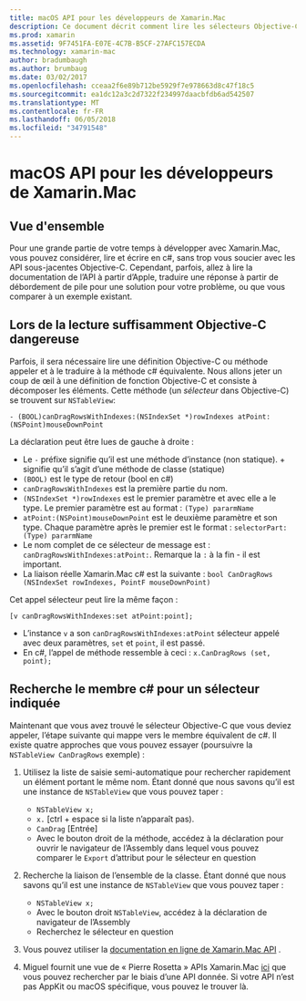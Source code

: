 ```yaml
---
title: macOS API pour les développeurs de Xamarin.Mac
description: Ce document décrit comment lire les sélecteurs Objective-C et comment rechercher les méthodes c# correspondantes dans une application Xamarin.Mac.
ms.prod: xamarin
ms.assetid: 9F7451FA-E07E-4C7B-B5CF-27AFC157ECDA
ms.technology: xamarin-mac
author: bradumbaugh
ms.author: brumbaug
ms.date: 03/02/2017
ms.openlocfilehash: cceaa2f6e89b712be5929f7e978663d8c47f18c5
ms.sourcegitcommit: ea1dc12a3c2d7322f234997daacbfdb6ad542507
ms.translationtype: MT
ms.contentlocale: fr-FR
ms.lasthandoff: 06/05/2018
ms.locfileid: "34791548"
---
```

# <a name="macos-apis-for-xamarinmac-developers"></a>macOS API pour les développeurs de Xamarin.Mac

## <a name="overview"></a>Vue d'ensemble

Pour une grande partie de votre temps à développer avec Xamarin.Mac, vous pouvez considérer, lire et écrire en c#, sans trop vous soucier avec les API sous-jacentes Objective-C. Cependant, parfois, allez à lire la documentation de l’API à partir d’Apple, traduire une réponse à partir de débordement de pile pour une solution pour votre problème, ou que vous comparer à un exemple existant.

## <a name="reading-enough-objective-c-to-be-dangerous"></a>Lors de la lecture suffisamment Objective-C dangereuse

Parfois, il sera nécessaire lire une définition Objective-C ou méthode appeler et à le traduire à la méthode c# équivalente. Nous allons jeter un coup de œil à une définition de fonction Objective-C et consiste à décomposer les éléments. Cette méthode (un *sélecteur* dans Objective-C) se trouvent sur `NSTableView`:

```objc
- (BOOL)canDragRowsWithIndexes:(NSIndexSet *)rowIndexes atPoint:(NSPoint)mouseDownPoint
```

La déclaration peut être lues de gauche à droite :

- Le `-` préfixe signifie qu’il est une méthode d’instance (non statique). + signifie qu’il s’agit d’une méthode de classe (statique)
- `(BOOL)` est le type de retour (bool en c#)
- `canDragRowsWithIndexes` est la première partie du nom.
- `(NSIndexSet *)rowIndexes` est le premier paramètre et avec elle a le type. Le premier paramètre est au format : `(Type) pararmName`
- `atPoint:(NSPoint)mouseDownPoint` est le deuxième paramètre et son type. Chaque paramètre après le premier est le format : `selectorPart:(Type) pararmName`
- Le nom complet de ce sélecteur de message est : `canDragRowsWithIndexes:atPoint:`. Remarque la `:` à la fin - il est important.
- La liaison réelle Xamarin.Mac c# est la suivante : `bool CanDragRows (NSIndexSet rowIndexes, PointF mouseDownPoint)`

Cet appel sélecteur peut lire la même façon :

```objc
[v canDragRowsWithIndexes:set atPoint:point];
```

- L’instance `v` a son `canDragRowsWithIndexes:atPoint` sélecteur appelé avec deux paramètres, `set` et `point`, il est passé.
- En c#, l’appel de méthode ressemble à ceci : `x.CanDragRows (set, point);`

<a name="finding_selector" />

## <a name="finding-the-c-member-for-a-given-selector"></a>Recherche le membre c# pour un sélecteur indiquée

Maintenant que vous avez trouvé le sélecteur Objective-C que vous deviez appeler, l’étape suivante qui mappe vers le membre équivalent de c#. Il existe quatre approches que vous pouvez essayer (poursuivre la `NSTableView CanDragRows` exemple) :

1. Utilisez la liste de saisie semi-automatique pour rechercher rapidement un élément portant le même nom. Étant donné que nous savons qu’il est une instance de `NSTableView` que vous pouvez taper :

    - `NSTableView x;`
    - `x.` [ctrl + espace si la liste n’apparaît pas).
    - `CanDrag` [Entrée]
    - Avec le bouton droit de la méthode, accédez à la déclaration pour ouvrir le navigateur de l’Assembly dans lequel vous pouvez comparer le `Export` d’attribut pour le sélecteur en question

2. Recherche la liaison de l’ensemble de la classe. Étant donné que nous savons qu’il est une instance de `NSTableView` que vous pouvez taper :

    - `NSTableView x;`
    - Avec le bouton droit `NSTableView`, accédez à la déclaration de navigateur de l’Assembly
    - Recherchez le sélecteur en question

3. Vous pouvez utiliser la [documentation en ligne de Xamarin.Mac API](https://developer.xamarin.com/api/root/monomac-lib/) .

4. Miguel fournit une vue de « Pierre Rosetta » APIs Xamarin.Mac [ici](http://tirania.org/tmp/rosetta.html) que vous pouvez rechercher par le biais d’une API donnée. Si votre API n’est pas AppKit ou macOS spécifique, vous pouvez le trouver là.

<!--
Note: In some cases, the assembly browser can hit a bug where it will open but not jump to the right definition. Keep that tab open, switch back to your source code and try again.
Note: The assembly browser tricks currently only works with Xamarin.Mac Classic. This will be fixed in a future version.
-->
